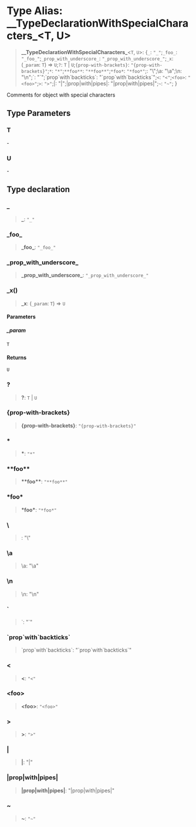 # Type Alias: \_\_TypeDeclarationWithSpecialCharacters\_\<T, U\>

> **\_\_TypeDeclarationWithSpecialCharacters\_**\<`T`, `U`\>: \{`_`: `"_"`;`_foo_`: `"_foo_"`;`_prop_with_underscore_`: `"_prop_with_underscore_"`;`_x`: (`_param`: `T`) => `U`;`?`: `T` \| `U`;`{prop-with-brackets}`: `"{prop-with-brackets}"`;`*`: `"*"`;`**foo**`: `"**foo**"`;`*foo*`: `"*foo*"`;\: "\\";\a: "\\a";\n: "\\n";\`: "\`";\`prop\`with\`backticks\`: "\`prop\`with\`backticks\`";`<`: `"<"`;`<foo>`: `"<foo>"`;`>`: `">"`;\|: "\|";\|prop\|with\|pipes\|: "\|prop\|with\|pipes\|";`~`: `"~"`; \}

Comments for object with special characters

## Type Parameters

### T

\-

### U

\-

## Type declaration

### \_

> **\_**: `"_"`

### \_foo\_

> **\_foo\_**: `"_foo_"`

### \_prop\_with\_underscore\_

> **\_prop\_with\_underscore\_**: `"_prop_with_underscore_"`

### \_x()

> **\_x**: (`_param`: `T`) => `U`

#### Parameters

##### \_param

`T`

#### Returns

`U`

### ?

> **?**: `T` \| `U`

### \{prop-with-brackets\}

> **\{prop-with-brackets\}**: `"{prop-with-brackets}"`

### \*

> **\***: `"*"`

### \*\*foo\*\*

> **\*\*foo\*\***: `"**foo**"`

### \*foo\*

> **\*foo\***: `"*foo*"`

### \

> \: "\\"

### \a

> \a: "\\a"

### \n

> \n: "\\n"

### \`

> \`: "\`"

### \`prop\`with\`backticks\`

> \`prop\`with\`backticks\`: "\`prop\`with\`backticks\`"

### \<

> **\<**: `"<"`

### \<foo\>

> **\<foo\>**: `"<foo>"`

### \>

> **\>**: `">"`

### \|

> **\|**: "\|"

### \|prop\|with\|pipes\|

> **\|prop\|with\|pipes\|**: "\|prop\|with\|pipes\|"

### ~

> **~**: `"~"`
